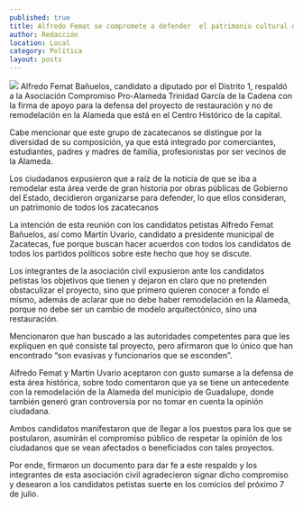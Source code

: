 ```yaml
---
published: true
title: Alfredo Femat se compromete a defender  el patrimonio cultural de los zacatecanos
author: Redacción
location: Local
category: Política
layout: posts
---
```


![](http://i.imgur.com/RJJ2Ucnm.jpg)
Alfredo Femat Bañuelos, candidato a diputado por el Distrito 1, respaldó a la Asociación Compromiso Pro-Alameda Trinidad García de la Cadena con la firma de apoyo para la defensa del proyecto de restauración y no de remodelación en la Alameda que está en el Centro Histórico de la capital.

Cabe mencionar que este grupo de zacatecanos se distingue  por la diversidad de su composición, ya que está integrado por comerciantes, estudiantes, padres y madres de familia, profesionistas por ser vecinos de la Alameda. 

Los ciudadanos expusieron que a raíz de la noticia de que se iba a remodelar esta área verde de gran historia por obras públicas de Gobierno del Estado, decidieron organizarse para defender, lo que ellos consideran, un patrimonio de todos los zacatecanos

La intención de esta reunión con los candidatos petistas Alfredo Femat Bañuelos, así como Martín Uvario, candidato a presidente municipal de Zacatecas, fue porque buscan hacer acuerdos con todos los candidatos de todos los partidos políticos sobre este hecho que hoy se discute.

Los integrantes de la asociación civil expusieron ante los candidatos petistas los objetivos que tienen y dejaron en claro que no pretenden obstaculizar el proyecto, sino que primero quieren conocer a fondo el mismo, además de aclarar que no debe haber remodelación en la Alameda, porque no debe ser un cambio de modelo arquitectónico, sino una restauración.

Mencionaron que han buscado a las autoridades competentes para que les expliquen en qué consiste tal proyecto, pero afirmaron que lo único que han encontrado “son evasivas y funcionarios que se esconden”.

Alfredo Femat y Martin Uvario aceptaron con gusto sumarse a la defensa de esta área histórica, sobre todo comentaron que ya se tiene un antecedente con la remodelación de la Alameda del municipio de Guadalupe, donde también generó gran controversia por no tomar en cuenta la opinión ciudadana.

Ambos candidatos manifestaron que de llegar a los puestos para los que se postularon, asumirán el compromiso público de respetar la opinión de los ciudadanos que se vean afectados o beneficiados con tales proyectos.

Por ende, firmaron un documento para dar fe a este respaldo y los integrantes de esta asociación civil agradecieron signar dicho compromiso y desearon a los candidatos petistas  suerte en los comicios del próximo 7 de julio.
